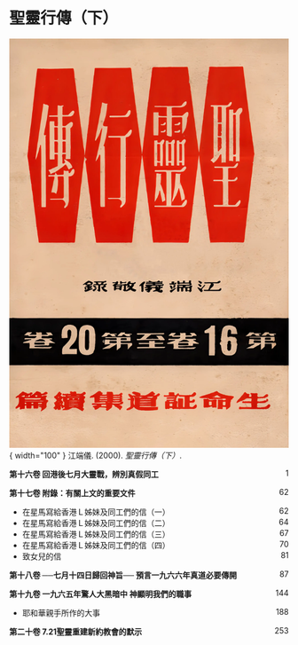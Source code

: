 # 聖靈行傳（下）
![](../images/cover/聖靈行傳（下）.webp){ width="100" }
江端儀. (2000). *聖靈行傳（下）*.

**第十六卷 回港後七月大靈戰，辨別真假同工** <span style="float: right;">1</span>

**第十七卷 附錄：有關上文的重要文件** <span style="float: right;">62</span>

* 在星馬寫給香港Ｌ姊妹及同工們的信（一） <span style="float: right;">62</span>
* 在星馬寫給香港Ｌ姊妹及同工們的信（二） <span style="float: right;">64</span>
* 在星馬寫給香港Ｌ姊妹及同工們的信（三） <span style="float: right;">67</span>
* 在星馬寫給香港Ｌ姊妹及同工們的信（四） <span style="float: right;">70</span>
* 致女兒的信 <span style="float: right;">81</span>

**第十八卷 ──七月十四日歸回神旨──
預言一九六六年真道必要傳開** <span style="float: right;">87</span>

**第十九卷 一九六五年驚人大黑暗中
神顯明我們的職事** <span style="float: right;">144</span>

* 耶和華親手所作的大事 <span style="float: right;">188</span>

**第二十卷 7.21聖靈重建新約教會的默示** <span style="float: right;">253</span>